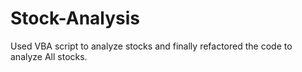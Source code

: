 # Stock-Analysis
Used VBA script to analyze stocks and finally refactored the code to analyze All stocks.
